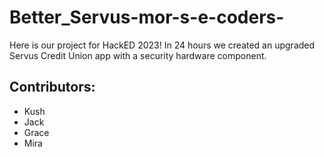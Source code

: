 # Better_Servus-mor-s-e-coders-

Here is our project for HackED 2023! In 24 hours we created an upgraded Servus Credit Union app with a security hardware component.

## Contributors:
 - Kush
 - Jack
 - Grace
 - Mira
